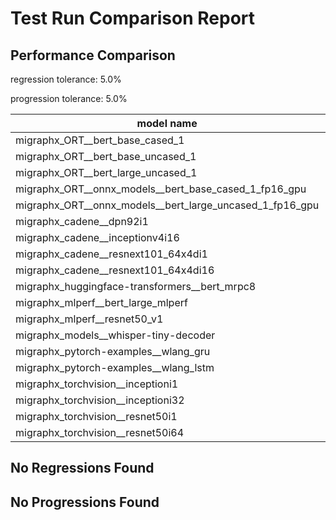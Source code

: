 # Test Run Comparison Report

## Performance Comparison

regression tolerance: 5.0%

progression tolerance: 5.0%

|model name|exit_status|analysis|old_time_ms|new_time_ms|change_ms|percent_change|
|---|---|---|---|---|---|---|
|migraphx_ORT__bert_base_cased_1|PASS|regression|801.5506|848.6356|47.0851|5.87%|
|migraphx_ORT__bert_base_uncased_1|PASS|progression|1023.3911|907.5498|-115.8413|-11.32%|
|migraphx_ORT__bert_large_uncased_1|PASS|within tol|2744.8385|2703.1014|-41.737|-1.52%|
|migraphx_ORT__onnx_models__bert_base_cased_1_fp16_gpu|Numerics|regression|2436.3986|2623.2514|186.8527|7.67%|
|migraphx_ORT__onnx_models__bert_large_uncased_1_fp16_gpu|Numerics|progression|7094.7893|6725.1431|-369.6463|-5.21%|
|migraphx_cadene__dpn92i1|PASS|regression|463.8861|508.9578|45.0717|9.72%|
|migraphx_cadene__inceptionv4i16|PASS|within tol|28024.6677|28015.9151|-8.7526|-0.03%|
|migraphx_cadene__resnext101_64x4di1|PASS|within tol|1009.7442|1027.5864|17.8422|1.77%|
|migraphx_cadene__resnext101_64x4di16|PASS|within tol|6385.4546|6306.1144|-79.3402|-1.24%|
|migraphx_huggingface-transformers__bert_mrpc8|PASS|within tol|5784.2009|5868.6829|84.482|1.46%|
|migraphx_mlperf__bert_large_mlperf|PASS|within tol|8237.9007|8539.8057|301.905|3.66%|
|migraphx_mlperf__resnet50_v1|PASS|regression|163.9665|179.8707|15.9042|9.7%|
|migraphx_models__whisper-tiny-decoder|PASS|within tol|263.8879|265.641|1.7531|0.66%|
|migraphx_pytorch-examples__wlang_gru|PASS|progression|72.414|65.1886|-7.2254|-9.98%|
|migraphx_pytorch-examples__wlang_lstm|PASS|within tol|26.8739|27.1123|0.2384|0.89%|
|migraphx_torchvision__inceptioni1|PASS|within tol|614.4001|630.5066|16.1066|2.62%|
|migraphx_torchvision__inceptioni32|PASS|within tol|23101.6265|22945.9844|-155.6421|-0.67%|
|migraphx_torchvision__resnet50i1|PASS|within tol|259.6859|263.2651|3.5791|1.38%|
|migraphx_torchvision__resnet50i64|PASS|within tol|10339.7821|10363.6058|23.8237|0.23%|

## No Regressions Found

## No Progressions Found

